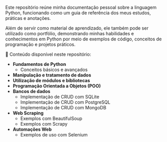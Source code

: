 Este repositório reúne minha documentação pessoal sobre a linguagem Python, funcionando como um guia de referência dos meus estudos, práticas e anotações.

Além de servir como material de aprendizado, ele também pode ser utilizado como portfólio, demonstrando minhas habilidades e conhecimentos em Python por meio de exemplos de código, conceitos de programação e projetos práticos.

🔹 Conteúdo disponível neste repositório:

- **Fundamentos de Python**
  - Conceitos básicos e avançados
- **Manipulação e tratamento de dados**
- **Utilização de módulos e bibliotecas**
- **Programação Orientada a Objetos (POO)**
- **Bancos de dados**
  - Implementação de CRUD com SQLite
  - Implementação de CRUD com PostgreSQL
  - Implementação de CRUD com MongoDB
- **Web Scraping**
  - Exemplos com BeautifulSoup
  - Exemplos com Scrapy
- **Automações Web**
  - Exemplos de uso com Selenium



